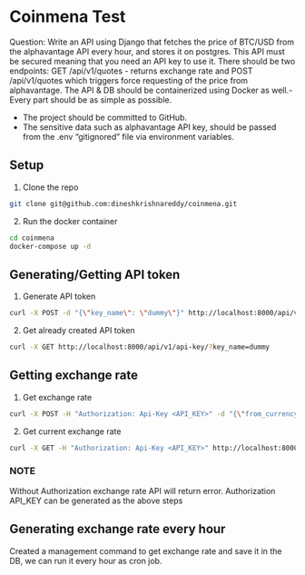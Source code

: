 # Coinmena Test 

Question:
Write an API using Django that fetches the price of BTC/USD from the alphavantage API every hour, and stores it on postgres. This API must be secured meaning that you need an API key to use it. There should be two endpoints: GET /api/v1/quotes - returns exchange rate and POST /api/v1/quotes which triggers force requesting of the price from alphavantage. The API & DB should be containerized using Docker as well.- Every part should be as simple as possible.
- The project should be committed to GitHub.
- The sensitive data such as alphavantage API key, should be passed from the .env “gitignored” file via environment variables.

## Setup
1. Clone the repo
```bash
git clone git@github.com:dineshkrishnareddy/coinmena.git
```

2. Run the docker container
```bash
cd coinmena
docker-compose up -d
```

## Generating/Getting API token
1. Generate API token 
```bash
curl -X POST -d "{\"key_name\": \"dummy\"}" http://localhost:8000/api/v1/api-key/
```

2. Get already created API token
```bash
curl -X GET http://localhost:8000/api/v1/api-key/?key_name=dummy
```

## Getting exchange rate
1. Get exchange rate 
```bash
curl -X POST -H "Authorization: Api-Key <API_KEY>" -d "{\"from_currency\": \"USD\", \"to_currency\": \"JPY\"}" http://localhost:8000/api/v1/quotes/
```

2. Get current exchange rate
```bash
curl -X GET -H "Authorization: Api-Key <API_KEY>" http://localhost:8000/api/v1/quotes/?from_currency=USD&to_currency=JPY
```

### NOTE
Without Authorization exchange rate API will return error. Authorization API_KEY can be generated as the above steps

## Generating exchange rate every hour
Created a management command to get exchange rate and save it in the DB, we can run it every hour as cron job.
